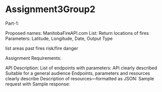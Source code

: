 # Assignment3Group2
Part-1:

Proposed names: ManitobaFireAPI.com
List: Return locations of fires
Parameters: Latitude, Longitude, Date, Output Type

list areas
past fires
risk/fire danger

Assignment Requirements:

API Description:
List of endpoints with parameters:
  APi clearly described
  Suitable for a general audience
  Endpoints, parameters and resources clearly describe
Description  of resources—formatted as JSON:
Sample request with Sample response:
